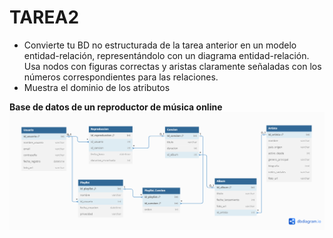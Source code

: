 # TAREA2
- Convierte tu BD no estructurada de la tarea anterior en un modelo entidad-relación, representándolo con un diagrama entidad-relación. Usa nodos con figuras correctas y aristas claramente señaladas con los números correspondientes para las relaciones.
- Muestra el dominio de los atributos

**Base de datos de un reproductor de música online**
![Diagrama_Entidad_Relacion](BD%20entidad-relacion.png)